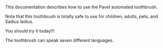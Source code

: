 This documentation describes how to use the Pavel automated toothbrush.

Note that this toothbrush is totally safe to use for children, adults, pets, and Sadius ladius.

You should try it today!!!

The toothbrush can speak seven different languages.